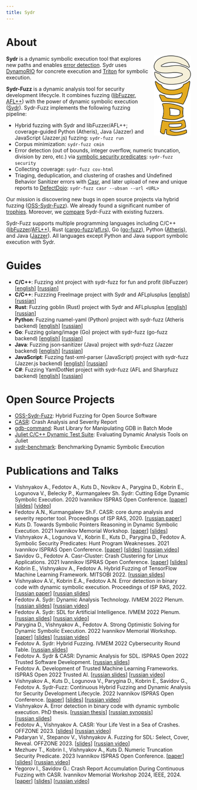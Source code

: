 ```yaml
---
title: Sydr
---
```


# About

<div style="float: right; margin-left: 1em; width: 20%">
<img src="sydr-bold.svg">
</div>

**Sydr** is a dynamic symbolic execution tool that explores new paths and
enables [error detection](https://arxiv.org/abs/2111.05770). Sydr uses
[DynamoRIO](https://dynamorio.org) for concrete execution and
[Triton](https://triton-library.github.io) for symbolic execution.

**Sydr-Fuzz** is a dynamic analysis tool for security development lifecycle. It
combines fuzzing ([libFuzzer](https://www.llvm.org/docs/LibFuzzer.html),
[AFL++](https://aflplus.plus)) with the power of dynamic symbolic execution
([Sydr](https://arxiv.org/abs/2011.09269)). Sydr-Fuzz implements the following
fuzzing pipeline:

* Hybrid fuzzing with Sydr and libFuzzer/AFL++; coverage-guided Python (Atheris),
  Java (Jazzer) and JavaScript (Jazzer.js) fuzzing: `sydr-fuzz run`
* Corpus minimization: `sydr-fuzz cmin`
* Error detection (out of bounds, integer overflow, numeric truncation, division
  by zero, etc.) via
  [symbolic security predicates](https://arxiv.org/abs/2111.05770):
  `sydr-fuzz security`
* Collecting coverage: `sydr-fuzz cov-html`
* Triaging, deduplication, and clustering of crashes and Undefined Behavior
  Sanitizer errors with
  [Casr](https://github.com/ispras/casr), and later upload of new and unique
  reports to [DefectDojo](https://github.com/DefectDojo/django-DefectDojo): `sydr-fuzz casr --ubsan --url <URL>`

Our mission is discovering new bugs in open source projects via hybrid fuzzing
([OSS-Sydr-Fuzz](https://github.com/ispras/oss-sydr-fuzz)). We already found a
significant number of
[trophies](https://github.com/ispras/oss-sydr-fuzz/blob/master/TROPHIES.md).
Moreover, we [compare](fuzzbench) Sydr-Fuzz with existing fuzzers.

Sydr-Fuzz supports multiple programming languages including C/C++
([libFuzzer](https://www.llvm.org/docs/LibFuzzer.html)/[AFL++](https://aflplus.plus)),
Rust
([cargo-fuzz](https://github.com/rust-fuzz/cargo-fuzz)/[afl.rs](https://github.com/rust-fuzz/afl.rs)),
Go ([go-fuzz](https://github.com/dvyukov/go-fuzz)), Python
([Atheris](https://github.com/google/atheris)), and Java
([Jazzer](https://github.com/CodeIntelligenceTesting/jazzer)). All languages
except Python and Java
support symbolic execution with Sydr.

# Guides

* **C/C++**: Fuzzing xlnt project with sydr-fuzz for fun and profit (libFuzzer)
  \[[english](https://github.com/ispras/oss-sydr-fuzz/wiki/Fuzzing-xlnt-project-with-sydr-fuzz-for-fun-and-profit)\] \[[russian](https://github.com/ispras/oss-sydr-fuzz/wiki/Fuzzing-xlnt-project-with-sydr-fuzz-for-fun-and-profit-%28rus%29)\]
* **C/C++**: Fuzzzing FreeImage project with Sydr and AFLplusplus \[[english](https://github.com/ispras/oss-sydr-fuzz/wiki/Fuzzzing-FreeImage-project-with-Sydr-and-AFLplusplus)\] \[[russian](https://github.com/ispras/oss-sydr-fuzz/wiki/Fuzzzing-FreeImage-project-with-Sydr-and-AFLplusplus-%28rus%29)\]
* **Rust**: Fuzzing goblin (Rust) project with Sydr and AFLplusplus \[[english](https://github.com/ispras/oss-sydr-fuzz/wiki/Fuzzing-goblin-%28Rust%3Acrab%3A%21%29-project-with-Sydr-and-AFLplusplus)\] \[[russian](https://github.com/ispras/oss-sydr-fuzz/wiki/Fuzzing-goblin-%28Rust%3Acrab%3A%21%29-project-with-Sydr-and-AFLplusplus-%28rus%29)\]
* **Python**: Fuzzing ruamel-yaml (Python) project with  sydr-fuzz (Atheris backend) \[[english](https://github.com/ispras/oss-sydr-fuzz/wiki/Fuzzing-ruamel-yaml-%28Python%29-project-with--sydr-fuzz-%28Atheris-backend%29)\] \[[russian](https://github.com/ispras/oss-sydr-fuzz/wiki/Fuzzing-ruamel-yaml-%28Python%29-project-with--sydr-fuzz-%28Atheris-backend%29-%28rus%29)\]
* **Go**: Fuzzing golang/image (Go) project with sydr-fuzz (go-fuzz backend) \[[english](https://github.com/ispras/oss-sydr-fuzz/wiki/Fuzzing-golang-image-%28Go%29-project-with--sydr-fuzz-%28go-fuzz-backend%29)\] \[[russian](https://github.com/ispras/oss-sydr-fuzz/wiki/Fuzzing-golang-image-%28Go%29-project-with--sydr-fuzz-%28go-fuzz-backend%29-%28rus%29)\]
* **Java**: Fuzzing json‐sanitizer (Java) project with sydr‐fuzz (Jazzer backend)
  \[[english](https://github.com/ispras/oss-sydr-fuzz/wiki/Fuzzing-json%E2%80%90sanitizer-%28Java%29-project-with-sydr%E2%80%90fuzz-%28Jazzer-backend%29)\]
  \[[russian](https://github.com/ispras/oss-sydr-fuzz/wiki/Fuzzing-json%E2%80%90sanitizer-%28Java%29-project-with-sydr%E2%80%90fuzz-%28Jazzer-backend%29-%28rus%29)\]
* **JavaScript**: Fuzzing fast-xml-parser (JavaScript) project with sydr-fuzz (Jazzer.js backend) \[[english](https://github.com/ispras/oss-sydr-fuzz/wiki/Fuzzing-fast%E2%80%90xml%E2%80%90parser-%28JavaScript%29-project-with-sydr%E2%80%90fuzz-%28Jazzer.js-backend%29)\]
  \[[russian](https://github.com/ispras/oss-sydr-fuzz/wiki/Fuzzing-fast%E2%80%90xml%E2%80%90parser-%28JavaScript%29-project-with-sydr%E2%80%90fuzz-%28Jazzer.js-backend%29-%28rus%29)\]
* **C#**: Fuzzing YamlDotNet project with sydr‐fuzz (AFL and Sharpfuzz backend) \[[english](https://github.com/ispras/oss-sydr-fuzz/wiki/Fuzzing-YamlDotNet-%28C%23%29-project-with-sydr%E2%80%90fuzz-%28AFL-and-Sharpfuzz-backend%29-%28eng%29)\]
  \[[russian](https://github.com/ispras/oss-sydr-fuzz/wiki/Fuzzing-YamlDotNet-%28C%23%29-project-with-sydr%E2%80%90fuzz-%28AFL-and-Sharpfuzz-backend%29-%28rus%29)\]

# Open Source Projects

* [OSS-Sydr-Fuzz](https://github.com/ispras/oss-sydr-fuzz): Hybrid Fuzzing for
  Open Source Software
* [CASR](https://github.com/ispras/casr): Crash Analysis and Severity Report
* [gdb-command](https://github.com/anfedotoff/gdb-command): Rust Library for
  Manipulating GDB in Batch Mode
* [Juliet C/C++ Dynamic Test Suite](https://github.com/ispras/juliet-dynamic):
  Evaluating Dynamic Analysis Tools on Juliet
* [sydr-benchmark](https://github.com/ispras/sydr-benchmark): Benchmarking
  Dynamic Symbolic Execution

# Publications and Talks

* Vishnyakov A., Fedotov A., Kuts D., Novikov A., Parygina D., Kobrin E.,
  Logunova V., Belecky P., Kurmangaleev Sh. Sydr: Cutting Edge Dynamic Symbolic
  Execution. 2020 Ivannikov ISPRAS Open Conference.
  \[[paper](https://arxiv.org/abs/2011.09269)\]
  \[[slides](https://vishnya.xyz/vishnyakov-isprasopen2020.pdf)\]
  \[[video](https://www.ispras.ru/conf/2020/video/compiler-technology-11-december.mp4#t=6021)\]
* Fedotov A.N., Kurmangaleev Sh.F. CASR: core dump analysis and severity
  reporter tool. Proceedings of ISP RAS, 2020.
  \[[russian&nbsp;paper](https://www.researchgate.net/publication/346176971)\]
* Kuts D. Towards Symbolic Pointers Reasoning in Dynamic Symbolic Execution.
  2021 Ivannikov Memorial Workshop.
  \[[paper](https://arxiv.org/abs/2109.03698)\]
  \[[slides](/papers/kuts-ivmem2021.pdf)\]
* Vishnyakov A., Logunova V., Kobrin E., Kuts D., Parygina D., Fedotov A.
  Symbolic Security Predicates: Hunt Program Weaknesses. 2021 Ivannikov ISPRAS
  Open Conference.
  \[[paper](https://arxiv.org/abs/2111.05770)\]
  \[[slides](https://vishnya.xyz/vishnyakov-isprasopen2021.pdf)\]
  \[[russian&nbsp;video](https://youtu.be/CI-Zioq5G84?t=6583)\]
* Savidov G., Fedotov A. Casr-Cluster: Crash Clustering for Linux Applications.
  2021 Ivannikov ISPRAS Open Conference.
  \[[paper](https://arxiv.org/abs/2112.13719)\]
  \[[slides](/papers/casr-cluster.pdf)\]
* Kobrin E., Vishnyakov A., Fedotov A. Hybrid Fuzzing of TensorFlow Machine
  Learning Framework. MITSOBI 2022.
  \[[russian&nbsp;slides](https://vishnya.xyz/kobrin-mitsobi2022.pdf)\]
* Vishnyakov A.V., Kobrin E.A., Fedotov A.N. Error detection in binary code with
  dynamic symbolic execution. Proceedings of ISP RAS, 2022.
  \[[russian&nbsp;paper](https://ispranproceedings.elpub.ru/jour/article/view/1512/1346)\]
  \[[russian&nbsp;slides](https://vishnya.xyz/vishnyakov-mitsobi2022.pdf)\]
* Fedotov A. Sydr: Dynamic Analysis Technology. IVMEM 2022 Plenum.
  \[[russian&nbsp;slides](/papers/fedotov-plenum-sydr-ivmem2022.pdf)\]
  \[[russian&nbsp;video](https://youtu.be/L7ZRV2Voee4?t=5652)\]
* Fedotov A. Sydr: SDL for Artificial Intelligence. IVMEM 2022 Plenum.
  \[[russian&nbsp;slides](/papers/fedotov-plenum-sdlai-ivmem2022.pdf)\]
  \[[russian&nbsp;video](https://youtu.be/L7ZRV2Voee4?t=7658)\]
* Parygina D., Vishnyakov A., Fedotov A. Strong Optimistic Solving for Dynamic
  Symbolic Execution. 2022 Ivannikov Memorial Workshop.
  \[[paper](https://arxiv.org/abs/2209.03710)\]
  \[[slides](/papers/parygina-ivmem2022.pdf)\]
  \[[russian&nbsp;video](https://youtu.be/L7ZRV2Voee4?t=14710)\]
* Fedotov A. Sydr: Hybrid Fuzzing. IVMEM 2022 Cybersecurity Round Table.
  \[[russian&nbsp;slides](/papers/fedotov-cybersec-ivmem2022.pdf)\]
* Fedotov A. Sydr & CASR: Dynamic Analysis for SDL. ISPRAS Open 2022 Trusted
  Software Development.
  \[[russian&nbsp;slides](/papers/fedotov-cybersec-isprasopen2022.pdf)\]
* Fedotov A. Development of Trusted Machine Learning Frameworks. ISPRAS Open 2022 Trusted AI.
  \[[russian&nbsp;slides](/papers/fedotov-sdlai-isprasopen2022.pdf)\]
  \[[russian&nbsp;video](https://youtu.be/4SglZ8f4R5k?t=7684)\]
* Vishnyakov A., Kuts D., Logunova V., Parygina D., Kobrin E., Savidov G.,
  Fedotov A. Sydr-Fuzz: Continuous Hybrid Fuzzing and Dynamic Analysis for
  Security Development Lifecycle. 2022 Ivannikov ISPRAS Open Conference.
  \[[paper](https://arxiv.org/abs/2211.11595)\]
  \[[slides](https://vishnya.xyz/vishnyakov-isprasopen2022.pdf)\]
  \[[russian&nbsp;video](https://youtu.be/qw_tzzgX04E?t=16813)\]
* Vishnyakov A. Error detection in binary code with dynamic symbolic execution.
  PhD thesis.
  \[[russian&nbsp;thesis](https://vishnya.xyz/vishnyakov-phd-thesis2022.pdf)\]
  \[[russian&nbsp;synopsis](https://vishnya.xyz/vishnyakov-phd-synopsis2022.pdf)\]
  \[[russian&nbsp;slides](https://vishnya.xyz/vishnyakov-phd-thesis2022-presentation.pdf)\]
* Fedotov A., Vishnyakov A. CASR: Your Life Vest in a Sea of Crashes. OFFZONE 2023.
  \[[slides](/papers/fedotov-casr-offzone2023.pdf)\]
  \[[russian&nbsp;video](https://youtu.be/EgEeICZQD9M?si=hiFEwPmDqnh0cEq6)\]
* Padaryan V., Stepanov V., Vishnyakov A. Fuzzing for SDL: Select, Cover, Reveal. OFFZONE 2023.
  \[[slides](/papers/vishnyakov-sydr-offzone2023.pdf)\]
  \[[russian&nbsp;video](https://youtu.be/ASZMRp8AoTQ?si=HW0q_TxtbMWCkuoH&t=1067)\]
* Mezhuev T., Kobrin I., Vishnyakov A., Kuts D. Numeric Truncation Security Predicate.
  2023 Ivannikov ISPRAS Open Conference.
  \[[paper](https://arxiv.org/abs/2312.06425)\]
  \[[slides](https://vishnya.xyz/mirror/mezhuev-ispopen2023.pdf)\]
  \[[russian&nbsp;video](https://www.youtube.com/watch?v=oMpSgMFFiXc&t=18608s)\]
* Yegorov I., Savidov G.: Crash Report Accumulation During Continuous Fuzzing with CASR.
  Ivannikov Memorial Workshop 2024, IEEE, 2024.
  \[[paper](https://arxiv.org/abs/2405.18174)\]
  \[[slides](/paper/crash-accumulation.pdf)\]
  \[[russian&nbsp;video](https://www.youtube.com/live/xI1LQS3C7eQ?si=dHNdm4-nZFc2QdQf&t=27620)\]

